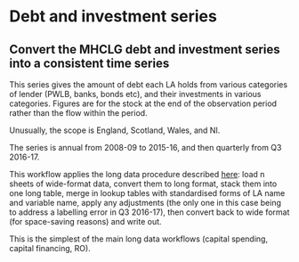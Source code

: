 # Debt and investment series

## Convert the MHCLG debt and investment series into a consistent time series

This series gives the amount of debt each LA holds from various categories of lender (PWLB, banks, bonds etc), and their investments in various categories. Figures are for the stock at the end of the observation period rather than the flow within the period.

Unusually, the scope is England, Scotland, Wales, and NI. 

The series is annual from 2008-09 to 2015-16, and then quarterly from Q3 2016-17. 

This workflow applies the long data procedure described [here](https://github.com/OW-HGR/Capital-spending-outturn-2): load n sheets of wide-format data, convert them to long format, stack them into one long table, merge in lookup tables with standardised forms of LA name and variable name, apply any adjustments (the only one in this case being to address a labelling error in Q3 2016-17), then convert back to wide format (for space-saving reasons) and write out. 

This is the simplest of the main long data workflows (capital spending, capital financing, RO).
